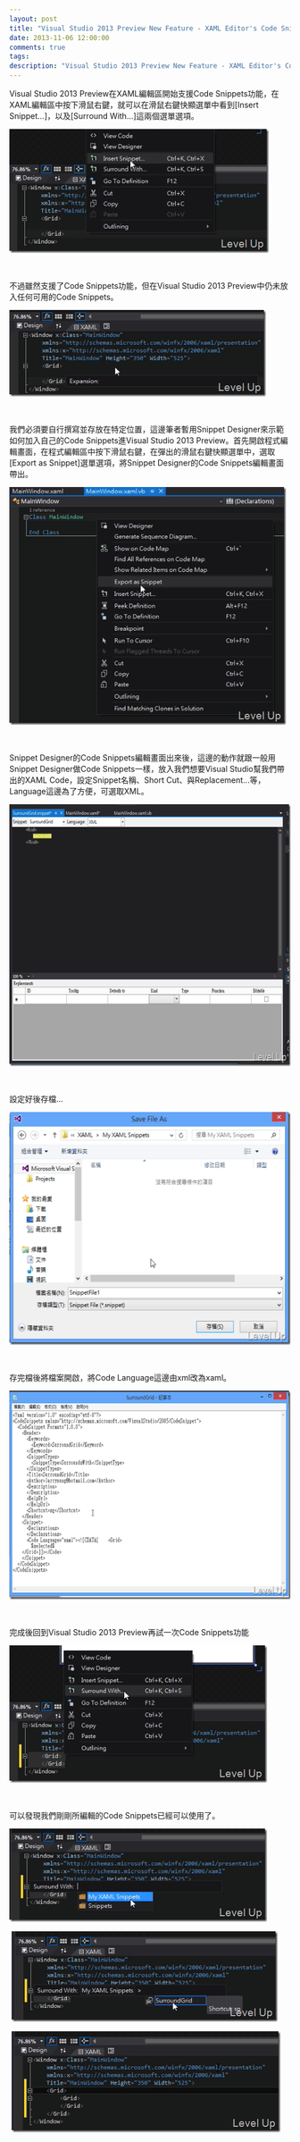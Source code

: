 ```yaml
---
layout: post
title: "Visual Studio 2013 Preview New Feature - XAML Editor's Code Snippets"
date: 2013-11-06 12:00:00
comments: true
tags: 
description: "Visual Studio 2013 Preview New Feature - XAML Editor's Code Snippets"
---
```

<p>Visual Studio 2013 Preview在XAML編輯區開始支援Code Snippets功能，在XAML編輯區中按下滑鼠右鍵，就可以在滑鼠右鍵快顯選單中看到[Insert Snippet...]，以及[Surround With...]這兩個選單選項。 </p>  <p><img title="image" style="border-left-width: 0px; border-right-width: 0px; border-bottom-width: 0px; display: inline; border-top-width: 0px" border="0" alt="image" src="\images\posts\ff1a5a3c-c70b-4d33-8a34-c084836078ac\image_thumb.png" width="465" height="222" /></a></p>  <p> </p>  <p>不過雖然支援了Code Snippets功能，但在Visual Studio 2013 Preview中仍未放入任何可用的Code Snippets。</p>  <p><a href="http://files.dotblogs.com.tw/larrynung/1309/1260359fa6f8_1515E/image_4.png"><img title="image" style="border-left-width: 0px; border-right-width: 0px; border-bottom-width: 0px; display: inline; border-top-width: 0px" border="0" alt="image" src="\images\posts\ff1a5a3c-c70b-4d33-8a34-c084836078ac\image_thumb_1.png" width="460" height="155" /></a> </p>  <p> </p>  <p>我們必須要自行撰寫並存放在特定位置，這邊筆者暫用Snippet Designer來示範如何加入自己的Code Snippets進Visual Studio 2013 Preview。首先開啟程式編輯畫面，在程式編輯區中按下滑鼠右鍵，在彈出的滑鼠右鍵快顯選單中，選取[Export as Snippet]選單選項，將Snippet Designer的Code Snippets編輯畫面帶出。</p>  <p><a href="http://files.dotblogs.com.tw/larrynung/1309/1260359fa6f8_1515E/image_6.png"><img title="image" style="border-left-width: 0px; border-right-width: 0px; border-bottom-width: 0px; display: inline; border-top-width: 0px" border="0" alt="image" src="\images\posts\ff1a5a3c-c70b-4d33-8a34-c084836078ac\image_thumb_2.png" width="496" height="426" /></a> </p>  <p> </p>  <p>Snippet Designer的Code Snippets編輯畫面出來後，這邊的動作就跟一般用Snippet Designer做Code Snippets一樣，放入我們想要Visual Studio幫我們帶出的XAML Code，設定Snippet名稱、Short Cut、與Replacement...等，Language這邊為了方便，可選取XML。</p>  <p><a href="http://files.dotblogs.com.tw/larrynung/1309/1260359fa6f8_1515E/image_8.png"><img title="image" style="border-left-width: 0px; border-right-width: 0px; border-bottom-width: 0px; display: inline; border-top-width: 0px" border="0" alt="image" src="\images\posts\ff1a5a3c-c70b-4d33-8a34-c084836078ac\image_thumb_3.png" width="644" height="469" /></a> </p>  <p> </p>  <p>設定好後存檔…</p>  <p><a href="http://files.dotblogs.com.tw/larrynung/1309/1260359fa6f8_1515E/image_20.png"><img title="image" style="border-left-width: 0px; border-right-width: 0px; border-bottom-width: 0px; display: inline; border-top-width: 0px" border="0" alt="image" src="\images\posts\ff1a5a3c-c70b-4d33-8a34-c084836078ac\image_thumb_9.png" width="557" height="417" /></a> </p>  <p> </p>  <p>存完檔後將檔案開啟，將Code Language這邊由xml改為xaml。</p>  <p />  <p />  <p><a href="http://files.dotblogs.com.tw/larrynung/1309/1260359fa6f8_1515E/image_10.png"><img title="image" style="border-left-width: 0px; border-right-width: 0px; border-bottom-width: 0px; display: inline; border-top-width: 0px" border="0" alt="image" src="\images\posts\ff1a5a3c-c70b-4d33-8a34-c084836078ac\image_thumb_4.png" width="644" height="374" /></a> </p>  <p> </p>  <p>完成後回到Visual Studio 2013 Preview再試一次Code Snippets功能</p>  <p><a href="http://files.dotblogs.com.tw/larrynung/1309/1260359fa6f8_1515E/image_12.png"><img title="image" style="border-left-width: 0px; border-right-width: 0px; border-bottom-width: 0px; display: inline; border-top-width: 0px" border="0" alt="image" src="\images\posts\ff1a5a3c-c70b-4d33-8a34-c084836078ac\image_thumb_5.png" width="462" height="246" /></a></p>  <p> </p>  <p>可以發現我們剛剛所編輯的Code Snippets已經可以使用了。</p>  <p><a href="http://files.dotblogs.com.tw/larrynung/1309/1260359fa6f8_1515E/image_14.png"><img title="image" style="border-left-width: 0px; border-right-width: 0px; border-bottom-width: 0px; display: inline; border-top-width: 0px" border="0" alt="image" src="\images\posts\ff1a5a3c-c70b-4d33-8a34-c084836078ac\image_thumb_6.png" width="462" height="167" /></a></p>  <p> <a href="http://files.dotblogs.com.tw/larrynung/1309/1260359fa6f8_1515E/image_16.png"><img title="image" style="border-left-width: 0px; border-right-width: 0px; border-bottom-width: 0px; display: inline; border-top-width: 0px" border="0" alt="image" src="\images\posts\ff1a5a3c-c70b-4d33-8a34-c084836078ac\image_thumb_7.png" width="477" height="162" /></a></p>  <p> <a href="http://files.dotblogs.com.tw/larrynung/1309/1260359fa6f8_1515E/image_18.png"><img title="image" style="border-left-width: 0px; border-right-width: 0px; border-bottom-width: 0px; display: inline; border-top-width: 0px" border="0" alt="image" src="\images\posts\ff1a5a3c-c70b-4d33-8a34-c084836078ac\image_thumb_8.png" width="482" height="181" /></p>